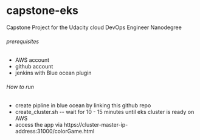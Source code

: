 # capstone-eks
Capstone Project for the Udacity cloud DevOps Engineer Nanodegree

###### prerequisites 
* AWS account
* github account
* jenkins with Blue ocean plugin

###### How to run
* create pipline in blue ocean by linking this github repo
* create_cluster.sh -- wait for 10 - 15 minutes until eks cluster is ready on AWS
* access the app via https://cluster-master-ip-address:31000/colorGame.html
